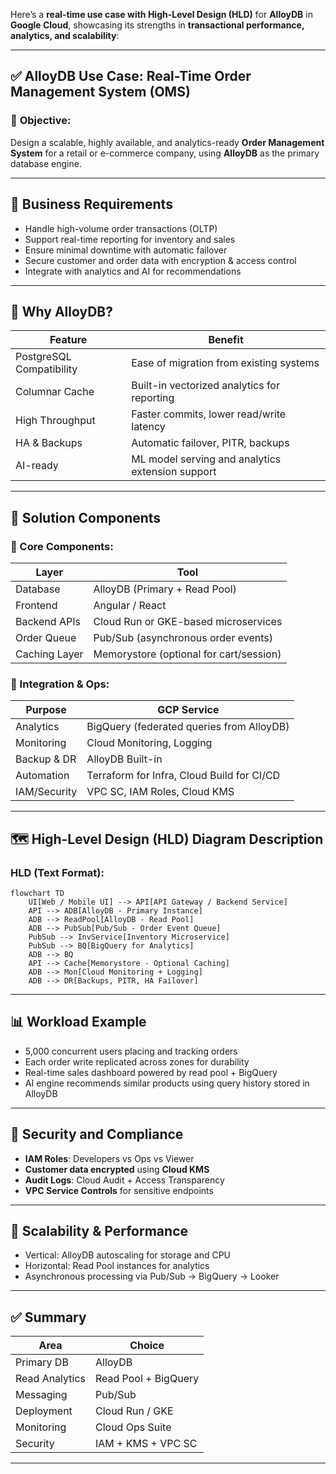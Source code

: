 Here’s a **real-time use case with High-Level Design (HLD)** for **AlloyDB** in **Google Cloud**, showcasing its strengths in **transactional performance, analytics, and scalability**:

---

## ✅ **AlloyDB Use Case: Real-Time Order Management System (OMS)**

### 🎯 **Objective:**

Design a scalable, highly available, and analytics-ready **Order Management System** for a retail or e-commerce company, using **AlloyDB** as the primary database engine.

---

## 🔧 **Business Requirements**

* Handle high-volume order transactions (OLTP)
* Support real-time reporting for inventory and sales
* Ensure minimal downtime with automatic failover
* Secure customer and order data with encryption & access control
* Integrate with analytics and AI for recommendations

---

## 📌 **Why AlloyDB?**

| Feature                  | Benefit                                          |
| ------------------------ | ------------------------------------------------ |
| PostgreSQL Compatibility | Ease of migration from existing systems          |
| Columnar Cache           | Built-in vectorized analytics for reporting      |
| High Throughput          | Faster commits, lower read/write latency         |
| HA & Backups             | Automatic failover, PITR, backups                |
| AI-ready                 | ML model serving and analytics extension support |

---

## 🧩 **Solution Components**

### 🔷 Core Components:

| Layer         | Tool                                    |
| ------------- | --------------------------------------- |
| Database      | AlloyDB (Primary + Read Pool)           |
| Frontend      | Angular / React                         |
| Backend APIs  | Cloud Run or GKE-based microservices    |
| Order Queue   | Pub/Sub (asynchronous order events)     |
| Caching Layer | Memorystore (optional for cart/session) |

### 🔷 Integration & Ops:

| Purpose      | GCP Service                                |
| ------------ | ------------------------------------------ |
| Analytics    | BigQuery (federated queries from AlloyDB)  |
| Monitoring   | Cloud Monitoring, Logging                  |
| Backup & DR  | AlloyDB Built-in                           |
| Automation   | Terraform for Infra, Cloud Build for CI/CD |
| IAM/Security | VPC SC, IAM Roles, Cloud KMS               |

---

## 🗺️ **High-Level Design (HLD) Diagram Description**

### HLD (Text Format):

```mermaid
flowchart TD
    UI[Web / Mobile UI] --> API[API Gateway / Backend Service]
    API --> ADB[AlloyDB - Primary Instance]
    ADB --> ReadPool[AlloyDB - Read Pool]
    ADB --> PubSub[Pub/Sub - Order Event Queue]
    PubSub --> InvService[Inventory Microservice]
    PubSub --> BQ[BigQuery for Analytics]
    ADB --> BQ
    API --> Cache[Memorystore - Optional Caching]
    ADB --> Mon[Cloud Monitoring + Logging]
    ADB --> DR[Backups, PITR, HA Failover]
```

---

## 📊 **Workload Example**

* 5,000 concurrent users placing and tracking orders
* Each order write replicated across zones for durability
* Real-time sales dashboard powered by read pool + BigQuery
* AI engine recommends similar products using query history stored in AlloyDB

---

## 🔐 **Security and Compliance**

* **IAM Roles**: Developers vs Ops vs Viewer
* **Customer data encrypted** using **Cloud KMS**
* **Audit Logs**: Cloud Audit + Access Transparency
* **VPC Service Controls** for sensitive endpoints

---

## 🧪 **Scalability & Performance**

* Vertical: AlloyDB autoscaling for storage and CPU
* Horizontal: Read Pool instances for analytics
* Asynchronous processing via Pub/Sub → BigQuery → Looker

---

## ✅ Summary

| Area           | Choice               |
| -------------- | -------------------- |
| Primary DB     | AlloyDB              |
| Read Analytics | Read Pool + BigQuery |
| Messaging      | Pub/Sub              |
| Deployment     | Cloud Run / GKE      |
| Monitoring     | Cloud Ops Suite      |
| Security       | IAM + KMS + VPC SC   |

---


